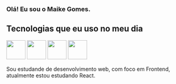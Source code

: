 ### Olá! Eu sou o Maike Gomes.



<h2>Tecnologias que eu uso no meu dia</h2

<div>
  <img height="50" width="50" src="https://cdn.jsdelivr.net/gh/devicons/devicon/icons/javascript/javascript-original.svg" />
  <img height="50" width="50" src="https://cdn.jsdelivr.net/gh/devicons/devicon/icons/react/react-original.svg" />
  <img height="50" width="50" src="https://cdn.jsdelivr.net/gh/devicons/devicon/icons/html5/html5-plain.svg" />
  <img height="50" width="50" src="https://cdn.jsdelivr.net/gh/devicons/devicon/icons/css3/css3-plain.svg" />
</div>

Sou estudande de desenvolvimento web, com foco em Frontend, atualmente estou estudando React.
